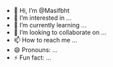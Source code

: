 - 👋 Hi, I’m @Masifbht
- 👀 I’m interested in ...
- 🌱 I’m currently learning ...
- 💞️ I’m looking to collaborate on ...
- 📫 How to reach me ...
- 😄 Pronouns: ...
- ⚡ Fun fact: ...

<!---
Masifbht/Masifbht is a ✨ special ✨ repository because its `README.md` (this file) appears on your GitHub profile.
You can click the Preview link to take a look at your changes.
--->

